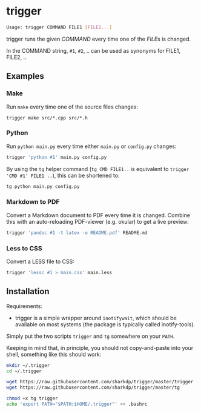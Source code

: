 # trigger

``` bash
Usage: trigger COMMAND FILE1 [FILE2...]
```

trigger runs the given *COMMAND* every time one of the *FILE*s is changed.

In the COMMAND string, `#1`, `#2`, .. can be used as synonyms for FILE1, FILE2, ..


## Examples

### Make

Run `make` every time one of the source files changes:

```
trigger make src/*.cpp src/*.h
```

### Python

Run `python main.py` every time either `main.py` or `config.py` changes:

``` bash
trigger 'python #1' main.py config.py
```

By using the `tg` helper command (`tg CMD FILE1..` is equivalent to `trigger 'CMD #1' FILE1 ..`), this can be shortened to:

``` bash
tg python main.py config.py
```

### Markdown to PDF

Convert a Markdown document to PDF every time it is changed. Combine this with
an auto-reloading PDF-viewer (e.g. okular) to get a live preview:

``` bash
trigger 'pandoc #1 -t latex -o README.pdf' README.md
```

### Less to CSS

Convert a LESS file to CSS:

``` bash
trigger 'lessc #1 > main.css' main.less
```

## Installation

Requirements:
- trigger is a simple wrapper around `inotifywait`, which should be available on most systems (the package is typically called inotify-tools).

Simply put the two scripts `trigger` and `tg` somewhere on your `PATH`.

Keeping in mind that, in principle, you should not copy-and-paste into your
shell, something like this should work:
``` bash
mkdir ~/.trigger
cd ~/.trigger

wget https://raw.githubusercontent.com/sharkdp/trigger/master/trigger
wget https://raw.githubusercontent.com/sharkdp/trigger/master/tg

chmod +x tg trigger
echo 'export PATH="$PATH:$HOME/.trigger"' >> .bashrc
```
